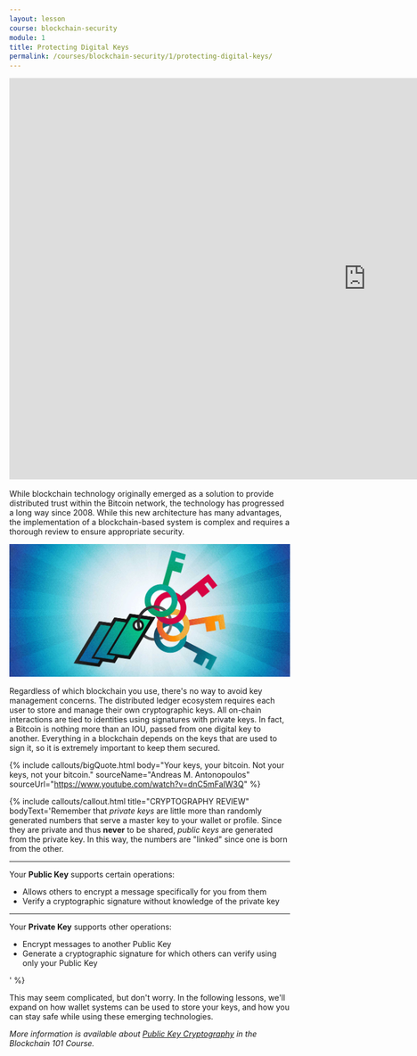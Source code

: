 ```yaml
---
layout: lesson
course: blockchain-security
module: 1
title: Protecting Digital Keys
permalink: /courses/blockchain-security/1/protecting-digital-keys/
---
```

<iframe width="1280" height="720" src="https://www.youtube.com/embed/ySOBvgc6ntI?list=PLVmd1I9lPns9tKLMAYdnUx3oiegbIg7sJ" frameborder="0" allow="accelerometer; autoplay; encrypted-media; gyroscope; picture-in-picture" allowfullscreen></iframe>

<span class="openingParagraph">While blockchain technology originally emerged as a solution to provide distributed trust within the Bitcoin network, the technology has progressed a long way since 2008.</span>
While this new architecture has many advantages, the implementation of a blockchain-based system is complex and requires a thorough review to ensure appropriate security.

<img src="/assets/img/courses/blockchain-security/Keys-01.jpg" alt="Keys around the Blockchain Institute logo" title="Keys"/>

Regardless of which blockchain you use, there's no way to avoid key management concerns. The distributed ledger ecosystem requires each user to store and manage their own cryptographic keys. All on-chain interactions are tied to identities using signatures with private keys. In fact, a Bitcoin is nothing more than an IOU, passed from one digital key to another. Everything in a blockchain depends on the keys that are used to sign it, so it is extremely important to keep them secured.

{% include callouts/bigQuote.html
	body="Your keys, your bitcoin. Not your keys, not your bitcoin."
	sourceName="Andreas M. Antonopoulos"
	sourceUrl="https://www.youtube.com/watch?v=dnC5mFaIW3Q"
%}

{% include callouts/callout.html
    title="CRYPTOGRAPHY REVIEW"
    bodyText='Remember that <em>private keys</em> are little more than randomly generated numbers that serve a master key to your wallet or profile. Since they are private and thus <strong>never</strong> to be shared, <em>public keys</em> are generated from the private key. In this way, the numbers are "linked" since one is born from the other. <hr>Your <b>Public Key</b> supports certain operations:<br><ul><li>Allows others to encrypt a message specifically for you from them</li><li>Verify a cryptographic signature without knowledge of the private key</li></ul> <hr>Your <b>Private Key</b> supports other operations:<br><ul><li>Encrypt messages to another Public Key</li><li>Generate a cryptographic signature for which others can verify using only your Public Key</li></ul>'
%}

This may seem complicated, but don't worry. In the following lessons, we'll expand on how wallet systems can be used to store your keys, and how you can stay safe while using these emerging technologies.

<em>More information is available about <a href="/courses/blockchain-101/02/asymmetric-encryption">Public Key Cryptography</a> in the Blockchain 101 Course.</em>
